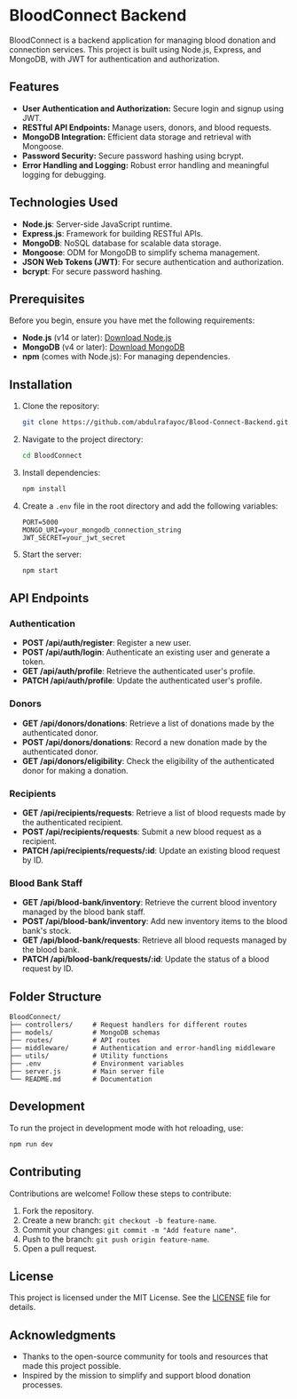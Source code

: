 # BloodConnect Backend

BloodConnect is a backend application for managing blood donation and connection services. This project is built using Node.js, Express, and MongoDB, with JWT for authentication and authorization.

## Features

- **User Authentication and Authorization:** Secure login and signup using JWT.
- **RESTful API Endpoints:** Manage users, donors, and blood requests.
- **MongoDB Integration:** Efficient data storage and retrieval with Mongoose.
- **Password Security:** Secure password hashing using bcrypt.
- **Error Handling and Logging:** Robust error handling and meaningful logging for debugging.

## Technologies Used

- **Node.js**: Server-side JavaScript runtime.
- **Express.js**: Framework for building RESTful APIs.
- **MongoDB**: NoSQL database for scalable data storage.
- **Mongoose**: ODM for MongoDB to simplify schema management.
- **JSON Web Tokens (JWT)**: For secure authentication and authorization.
- **bcrypt**: For secure password hashing.

## Prerequisites

Before you begin, ensure you have met the following requirements:

- **Node.js** (v14 or later): [Download Node.js](https://nodejs.org/)
- **MongoDB** (v4 or later): [Download MongoDB](https://www.mongodb.com/try/download/community)
- **npm** (comes with Node.js): For managing dependencies.

## Installation

1. Clone the repository:
   ```bash
   git clone https://github.com/abdulrafayoc/Blood-Connect-Backend.git
   ```
2. Navigate to the project directory:
   ```bash
   cd BloodConnect
   ```
3. Install dependencies:
   ```bash
   npm install
   ```
4. Create a `.env` file in the root directory and add the following variables:
   ```
   PORT=5000
   MONGO_URI=your_mongodb_connection_string
   JWT_SECRET=your_jwt_secret
   ```
5. Start the server:
   ```bash
   npm start
   ```



## API Endpoints

### Authentication

- **POST /api/auth/register**: Register a new user.
- **POST /api/auth/login**: Authenticate an existing user and generate a token.
- **GET /api/auth/profile**: Retrieve the authenticated user's profile.
- **PATCH /api/auth/profile**: Update the authenticated user's profile.

### Donors

- **GET /api/donors/donations**: Retrieve a list of donations made by the authenticated donor.
- **POST /api/donors/donations**: Record a new donation made by the authenticated donor.
- **GET /api/donors/eligibility**: Check the eligibility of the authenticated donor for making a donation.

### Recipients

- **GET /api/recipients/requests**: Retrieve a list of blood requests made by the authenticated recipient.
- **POST /api/recipients/requests**: Submit a new blood request as a recipient.
- **PATCH /api/recipients/requests/:id**: Update an existing blood request by ID.

### Blood Bank Staff

- **GET /api/blood-bank/inventory**: Retrieve the current blood inventory managed by the blood bank staff.
- **POST /api/blood-bank/inventory**: Add new inventory items to the blood bank's stock.
- **GET /api/blood-bank/requests**: Retrieve all blood requests managed by the blood bank.
- **PATCH /api/blood-bank/requests/:id**: Update the status of a blood request by ID.


## Folder Structure

```
BloodConnect/
├── controllers/     # Request handlers for different routes
├── models/          # MongoDB schemas
├── routes/          # API routes
├── middleware/      # Authentication and error-handling middleware
├── utils/           # Utility functions
├── .env             # Environment variables
├── server.js        # Main server file
└── README.md        # Documentation
```

## Development

To run the project in development mode with hot reloading, use:
```bash
npm run dev
```

## Contributing

Contributions are welcome! Follow these steps to contribute:
1. Fork the repository.
2. Create a new branch: `git checkout -b feature-name`.
3. Commit your changes: `git commit -m "Add feature name"`.
4. Push to the branch: `git push origin feature-name`.
5. Open a pull request.

## License

This project is licensed under the MIT License. See the [LICENSE](LICENSE) file for details.

## Acknowledgments

- Thanks to the open-source community for tools and resources that made this project possible.
- Inspired by the mission to simplify and support blood donation processes.


